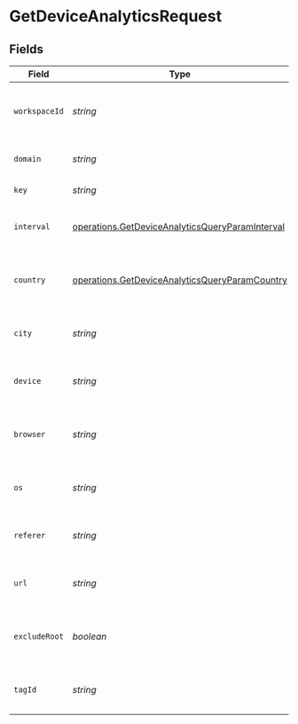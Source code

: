 # GetDeviceAnalyticsRequest


## Fields

| Field                                                                                                              | Type                                                                                                               | Required                                                                                                           | Description                                                                                                        |
| ------------------------------------------------------------------------------------------------------------------ | ------------------------------------------------------------------------------------------------------------------ | ------------------------------------------------------------------------------------------------------------------ | ------------------------------------------------------------------------------------------------------------------ |
| `workspaceId`                                                                                                      | *string*                                                                                                           | :heavy_check_mark:                                                                                                 | The ID of the workspace the link belongs to.                                                                       |
| `domain`                                                                                                           | *string*                                                                                                           | :heavy_minus_sign:                                                                                                 | The domain of the short link.                                                                                      |
| `key`                                                                                                              | *string*                                                                                                           | :heavy_minus_sign:                                                                                                 | The short link slug.                                                                                               |
| `interval`                                                                                                         | [operations.GetDeviceAnalyticsQueryParamInterval](../../models/operations/getdeviceanalyticsqueryparaminterval.md) | :heavy_minus_sign:                                                                                                 | The interval to retrieve analytics for.                                                                            |
| `country`                                                                                                          | [operations.GetDeviceAnalyticsQueryParamCountry](../../models/operations/getdeviceanalyticsqueryparamcountry.md)   | :heavy_minus_sign:                                                                                                 | The country to retrieve analytics for.                                                                             |
| `city`                                                                                                             | *string*                                                                                                           | :heavy_minus_sign:                                                                                                 | The city to retrieve analytics for.                                                                                |
| `device`                                                                                                           | *string*                                                                                                           | :heavy_minus_sign:                                                                                                 | The device to retrieve analytics for.                                                                              |
| `browser`                                                                                                          | *string*                                                                                                           | :heavy_minus_sign:                                                                                                 | The browser to retrieve analytics for.                                                                             |
| `os`                                                                                                               | *string*                                                                                                           | :heavy_minus_sign:                                                                                                 | The OS to retrieve analytics for.                                                                                  |
| `referer`                                                                                                          | *string*                                                                                                           | :heavy_minus_sign:                                                                                                 | The referer to retrieve analytics for.                                                                             |
| `url`                                                                                                              | *string*                                                                                                           | :heavy_minus_sign:                                                                                                 | The URL to retrieve analytics for.                                                                                 |
| `excludeRoot`                                                                                                      | *boolean*                                                                                                          | :heavy_minus_sign:                                                                                                 | Whether to exclude the root link from the response.                                                                |
| `tagId`                                                                                                            | *string*                                                                                                           | :heavy_minus_sign:                                                                                                 | The tag ID to retrieve analytics for.                                                                              |